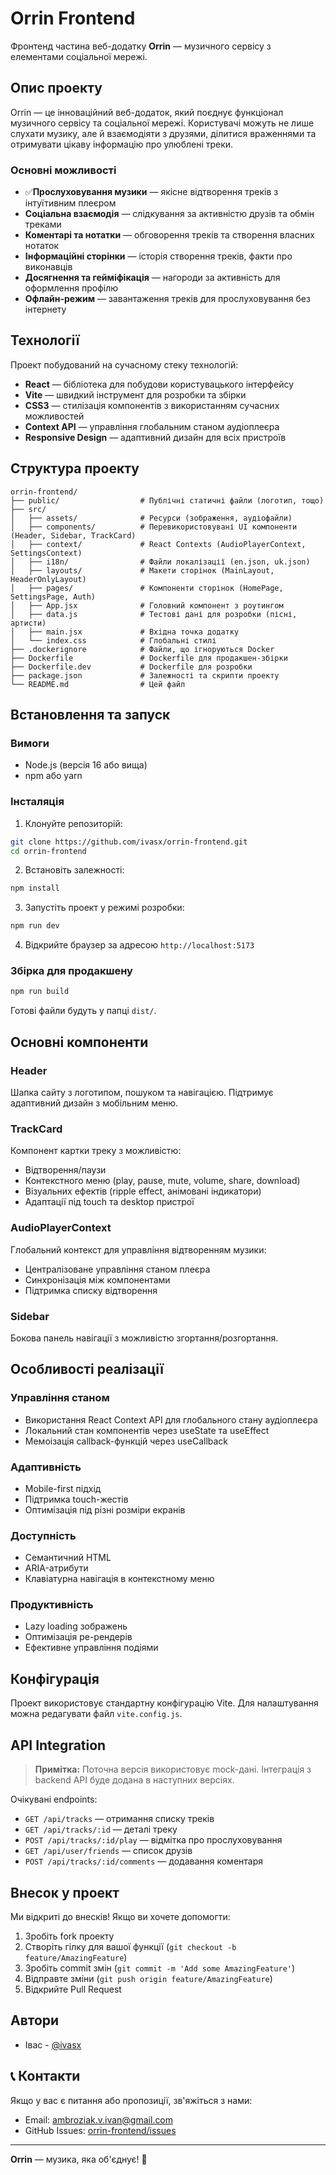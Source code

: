 # Orrin Frontend

Фронтенд частина веб-додатку **Orrin** — музичного сервісу з елементами соціальної мережі.

## Опис проекту

Orrin — це інноваційний веб-додаток, який поєднує функціонал музичного сервісу та соціальної мережі. Користувачі можуть не лише слухати музику, але й взаємодіяти з друзями, ділитися враженнями та отримувати цікаву інформацію про улюблені треки.

### Основні можливості

- ✅**Прослуховування музики** — якісне відтворення треків з інтуїтивним плеєром
- **Соціальна взаємодія** — слідкування за активністю друзів та обмін треками
- **Коментарі та нотатки** — обговорення треків та створення власних нотаток
- **Інформаційні сторінки** — історія створення треків, факти про виконавців
- **Досягнення та гейміфікація** — нагороди за активність для оформлення профілю
- **Офлайн-режим** — завантаження треків для прослуховування без інтернету

## Технології

Проект побудований на сучасному стеку технологій:

- **React** — бібліотека для побудови користувацького інтерфейсу
- **Vite** — швидкий інструмент для розробки та збірки
- **CSS3** — стилізація компонентів з використанням сучасних можливостей
- **Context API** — управління глобальним станом аудіоплеєра
- **Responsive Design** — адаптивний дизайн для всіх пристроїв

## Структура проекту

```
orrin-frontend/
├── public/                  # Публічні статичні файли (логотип, тощо)
├── src/
│   ├── assets/              # Ресурси (зображення, аудіофайли)
│   ├── components/          # Перевикористовувані UI компоненти (Header, Sidebar, TrackCard)
│   ├── context/             # React Contexts (AudioPlayerContext, SettingsContext)
│   ├── i18n/                # Файли локалізації (en.json, uk.json)
│   ├── layouts/             # Макети сторінок (MainLayout, HeaderOnlyLayout)
│   ├── pages/               # Компоненти сторінок (HomePage, SettingsPage, Auth)
│   ├── App.jsx              # Головний компонент з роутингом
│   ├── data.js              # Тестові дані для розробки (пісні, артисти)
│   ├── main.jsx             # Вхідна точка додатку
│   └── index.css            # Глобальні стилі
├── .dockerignore            # Файли, що ігноруються Docker
├── Dockerfile               # Dockerfile для продакшен-збірки
├── Dockerfile.dev           # Dockerfile для розробки
├── package.json             # Залежності та скрипти проекту
└── README.md                # Цей файл
```

## Встановлення та запуск

### Вимоги

- Node.js (версія 16 або вища)
- npm або yarn

### Інсталяція

1. Клонуйте репозиторій:
```bash
git clone https://github.com/ivasx/orrin-frontend.git
cd orrin-frontend
```

2. Встановіть залежності:
```bash
npm install
```

3. Запустіть проект у режимі розробки:
```bash
npm run dev
```

4. Відкрийте браузер за адресою `http://localhost:5173`

### Збірка для продакшену

```bash
npm run build
```

Готові файли будуть у папці `dist/`.

## Основні компоненти

### Header
Шапка сайту з логотипом, пошуком та навігацією. Підтримує адаптивний дизайн з мобільним меню.

### TrackCard
Компонент картки треку з можливістю:
- Відтворення/паузи
- Контекстного меню (play, pause, mute, volume, share, download)
- Візуальних ефектів (ripple effect, анімовані індикатори)
- Адаптації під touch та desktop пристрої

### AudioPlayerContext
Глобальний контекст для управління відтворенням музики:
- Централізоване управління станом плеєра
- Синхронізація між компонентами
- Підтримка списку відтворення

### Sidebar
Бокова панель навігації з можливістю згортання/розгортання.

## Особливості реалізації

### Управління станом
- Використання React Context API для глобального стану аудіоплеєра
- Локальний стан компонентів через useState та useEffect
- Мемоізація callback-функцій через useCallback

### Адаптивність
- Mobile-first підхід
- Підтримка touch-жестів
- Оптимізація під різні розміри екранів

### Доступність
- Семантичний HTML
- ARIA-атрибути
- Клавіатурна навігація в контекстному меню

### Продуктивність
- Lazy loading зображень
- Оптимізація ре-рендерів
- Ефективне управління подіями

## Конфігурація

Проект використовує стандартну конфігурацію Vite. Для налаштування можна редагувати файл `vite.config.js`.

## API Integration

> **Примітка:** Поточна версія використовує mock-дані. Інтеграція з backend API буде додана в наступних версіях.

Очікувані endpoints:
- `GET /api/tracks` — отримання списку треків
- `GET /api/tracks/:id` — деталі треку
- `POST /api/tracks/:id/play` — відмітка про прослуховування
- `GET /api/user/friends` — список друзів
- `POST /api/tracks/:id/comments` — додавання коментаря

## Внесок у проект

Ми відкриті до внесків! Якщо ви хочете допомогти:

1. Зробіть fork проекту
2. Створіть гілку для вашої функції (`git checkout -b feature/AmazingFeature`)
3. Зробіть commit змін (`git commit -m 'Add some AmazingFeature'`)
4. Відправте зміни (`git push origin feature/AmazingFeature`)
5. Відкрийте Pull Request


## Автори

- Івас - [@ivasx](https://github.com/ivasx)

## 📞 Контакти

Якщо у вас є питання або пропозиції, зв'яжіться з нами:
- Email: ambroziak.v.ivan@gmail.com
- GitHub Issues: [orrin-frontend/issues](https://github.com/ivasx/orrin-frontend/issues)

---

**Orrin** — музика, яка об'єднує! 🎵
